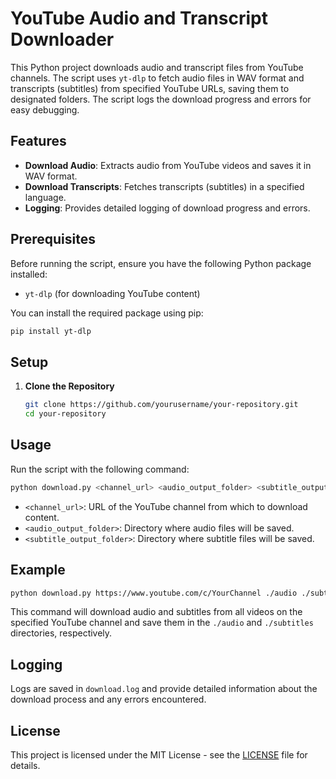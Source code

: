 # YouTube Audio and Transcript Downloader

This Python project downloads audio and transcript files from YouTube channels. The script uses `yt-dlp` to fetch audio files in WAV format and transcripts (subtitles) from specified YouTube URLs, saving them to designated folders. The script logs the download progress and errors for easy debugging.

## Features

- **Download Audio**: Extracts audio from YouTube videos and saves it in WAV format.
- **Download Transcripts**: Fetches transcripts (subtitles) in a specified language.
- **Logging**: Provides detailed logging of download progress and errors.

## Prerequisites

Before running the script, ensure you have the following Python package installed:

- `yt-dlp` (for downloading YouTube content)

You can install the required package using pip:

```bash
pip install yt-dlp
```

## Setup

1. **Clone the Repository**

   ```bash
   git clone https://github.com/yourusername/your-repository.git
   cd your-repository
   ```

## Usage

Run the script with the following command:

```bash
python download.py <channel_url> <audio_output_folder> <subtitle_output_folder>
```

- `<channel_url>`: URL of the YouTube channel from which to download content.
- `<audio_output_folder>`: Directory where audio files will be saved.
- `<subtitle_output_folder>`: Directory where subtitle files will be saved.

## Example

```bash
python download.py https://www.youtube.com/c/YourChannel ./audio ./subtitles
```

This command will download audio and subtitles from all videos on the specified YouTube channel and save them in the `./audio` and `./subtitles` directories, respectively.

## Logging

Logs are saved in `download.log` and provide detailed information about the download process and any errors encountered.

## License

This project is licensed under the MIT License - see the [LICENSE](LICENSE) file for details. 
